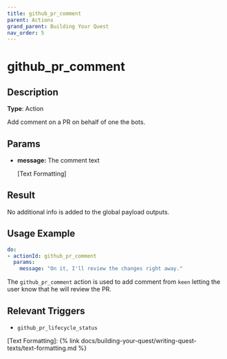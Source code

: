 ```yaml
---
title: github_pr_comment
parent: Actions
grand_parent: Building Your Quest
nav_order: 5
---
```


# github_pr_comment

## Description

**Type**: Action

Add comment on a PR on behalf of one the bots.

## Params

- **message:** The comment text
    
    [Text Formatting]
    
## Result

No additional info is added to the global payload outputs.

## Usage Example

```yaml
do:          
- actionId: github_pr_comment
  params:
    message: "On it, I'll review the changes right away."
```

The `github_pr_comment` action is used to add comment from `keen` letting the user know that he will review the PR.

## Relevant Triggers

- `github_pr_lifecycle_status`

[Text Formatting]: {% link docs/building-your-quest/writing-quest-texts/text-formatting.md %}